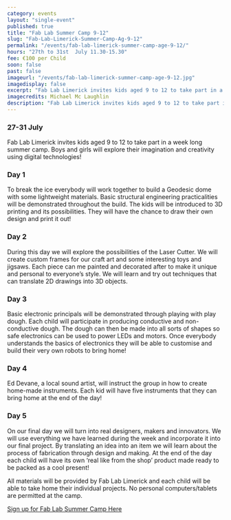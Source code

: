 ```yaml
---
category: events
layout: "single-event"
published: true
title: "Fab Lab Summer Camp 9-12"
slug: "Fab-Lab-Limerick-Summer-Camp-Ag-9-12"
permalink: "/events/fab-lab-limerick-summer-camp-age-9-12/"
hours: "27th to 31st  July 11.30-15.30"
fee: €100 per Child
soon: false
past: false
imageurl: "/events/fab-lab-limerick-summer-camp-age-9-12.jpg"
imagedisplay: false
excerpt: "Fab Lab Limerick invites kids aged 9 to 12 to take part in a week long summer camp. Boys and girls will explore their imagination and creativity using digital technologies!"
imagecredits: Michael Mc Laughlin
description: "Fab Lab Limerick invites kids aged 9 to 12 to take part in a week long summer camp. Boys and girls will explore their imagination and creativity using digital technologies!"
---
```






### 27-31 July

Fab Lab Limerick invites kids aged 9 to 12 to take part in a week long summer camp. Boys and girls will explore their imagination and creativity using digital technologies!

### Day 1

To break the ice everybody will work together to build a Geodesic dome with some lightweight materials. Basic structural engineering practicalities will be demonstrated throughout the build. The kids will be introduced to 3D printing and its possibilities. They will have the chance to draw their own design and print it out!

### Day 2

During this day we will explore the possibilities of the Laser Cutter. We will create custom frames  for our craft art and some interesting  toys and jigsaws.  Each piece can me painted and decorated after to make it unique and personal to everyone’s style.  We will learn and try out techniques that can translate 2D drawings into 3D objects.

### Day 3

Basic electronic principals will be demonstrated through playing with play dough. Each child will participate in producing conductive and non-conductive dough. The dough can then be made into all sorts of shapes so safe electronics can be used to power LEDs and motors. Once everybody understands the basics of electronics they will be able to customise and build their very own robots to bring home!

### Day 4

Ed Devane, a local sound artist, will instruct the group in how to create home-made instruments. Each kid will have five instruments that they can bring home at the end of the day!

### Day 5

On our final day we will turn into real designers, makers and innovators. We will use everything we have learned during the week and incorporate it into our final project. By translating an idea into an item we will learn about the process of fabrication through design and making. At the end of the day each child will have its own ‘real like from the shop’ product made ready to be packed as a cool present! 

All materials will be provided by Fab Lab Limerick and each child will be able to take home their individual projects. No personal computers/tablets are permitted at the camp.

[Sign up for Fab Lab Summer Camp Here](http://fablablimerick.ticketleap.com/fab-lab-limerick-summer-camp-age-9-12/)
